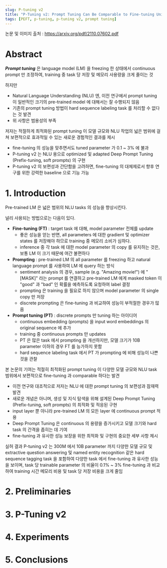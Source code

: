 ```yaml
---
slug: P-tuning v2
title: "P-Tuning v2: Prompt Tuning Can Be Comparable to Fine-tuning Universally Across Scales and Tasks"
tags: [PEFT, p-tuning, p-tuning v2, prompt tuning]
---
```


논문 및 이미지 출처 : <https://arxiv.org/pdf/2110.07602.pdf>

# Abstract

**_Prompt tuning_** 은 language model (LM) 을 freezing 한 상태에서 continuous prompt 만 조정하여, training 중 task 당 저장 및 메모리 사용량을 크게 줄이는 것

하지만

- Natural Language Understanding (NLU) 엔, 이전 연구에서 prompt tuning 이 일반적인 크기의 pre-trained model 에 대해서는 잘 수행되지 않음
- 기존의 prompt tuning 방법이 hard sequence labeling task 를 처리할 수 없다는 것 발견
- 위 사항은 범용성의 부족

저자는 적절하게 최적화된 prompt tuning 이 모델 규모와 NLU 작업의 넓은 범위에 걸쳐 보편적으로 효과적일 수 있는 새로운 경험적인 결과를 제시

- fine-tuning 의 성능을 맞추면서도 tuned parameter 가 0.1 ~ 3% 에 불과
- P-tuning v2 는 NLU 용으로 optimized 및 adapted Deep Prompt Tuning (Prefix-tuning, soft prompts) 의 구현
- P-tuning v2 의 보편성과 간단함을 고려하면, fine-tuning 의 대체제로서 향후 연구를 위한 강력한 baseline 으로 기능 가능

# 1. Introduction

Pre-trained LM 은 넓은 범위의 NLU tasks 의 성능을 향상시킨다.

널리 사용되는 방법으로는 다음이 있다.

- **Fine-tuning (FT)** : target task 에 대해, model parameter 전체를 update
  - 좋은 성능을 얻는 반면, all parameters 에 대한 gradient 및 optimizer states 를 저장해야 하므로 training 중 메모리 소비가 심하다.
  - inference 중 각 task 에 대한 model parameter 의 copy 를 유지하는 것은, 보통 LM 이 크기 때문에 여간 불편하다
- **Prompting** : pre-trained LM 의 all parameter 를 freezing 하고 natural language prompt 를 사용하여 LM 에 query 하는 방식
  - sentiment analysis 의 경우, sample (e.g. "Amazing movie!") 에 "[MASK]" 라는 prompt 를 연결하고 pre-trained LM 에게 masked token 이 "good" 과 "bad" 인 확률을 예측하도록 요청하여 label 결정
  - prompting 은 training 을 필요로 하지 않으며 model parameter 의 single copy 만 저장
  - discrete prompting 은 fine-tuning 과 비교하여 성능이 부적절한 경우가 많음
- **Prompt tuning (PT)** : discrete prompts 만 tuning 하는 아이디어
  - continuous embedding (prompts) 을 input word embeddings 의 original sequence 에 추가
  - training 중 continuous prompts 만 updates
  - PT 은 많은 task 에서 prompting 을 개선하지만, 모델 크기가 10B parameter 이하의 경우 FT 를 능가하지 못함
  - hard sequence labeling task 에서 PT 가 prompting 에 비해 성능이 나쁜 것을 관찰


본 논문의 기여는 적절히 최적화된 prompt tuning 이 다양한 모델 규모와 NLU task 범위에서 보편적으로 fine-tuning 과 comparable 하다는 발견

- 이전 연구와 대조적으로 저자는 NLU 에 대한 prompt tuning 의 보편성과 잠재력 발견
- 새로운 개념은 아니며, 생성 및 지식 탐색을 위해 설계된 Deep Prompt Tuning (Prefix-tuning, soft prompts) 의 최적화 및 적응된 구현
- input layer 뿐 아니라 pre-trained LM 의 모든 layer 에 continuous prompt 적용
- Deep Prompt Tuning 은 continuous 의 용량을 증가시키고 모델 크기와 hard task 의 간격을 좁히는 데 기여
- fine-tuning 과 유사한 성능 보장을 위한 최적화 및 구현의 중요한 세부 사항 제시


실허 결과 P-tuning v2 는 300M 에서 10B parameter 까지 다양한 모델 규모 및 extractive question answering 및 named entity recognition 같은 hard sequence tagging task 을 포함하여 다양한 task 에서 fine-tuning 과 유사한 성능을 보이며, task 당 trainable parameter 의 비율이 0.1% ~ 3% fine-tuning 과 비교하여 training 시간 메모리 비용 및 task 당 저장 비용을 크게 줄임

# 2. Preliminaries

# 3. P-Tuning v2

# 4. Experiments

# 5. Conclusions